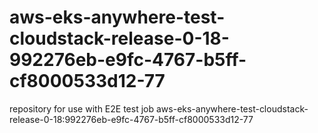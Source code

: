 # aws-eks-anywhere-test-cloudstack-release-0-18-992276eb-e9fc-4767-b5ff-cf8000533d12-77
repository for use with E2E test job aws-eks-anywhere-test-cloudstack-release-0-18:992276eb-e9fc-4767-b5ff-cf8000533d12-77
